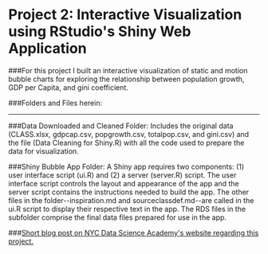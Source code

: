 # Project 2: Interactive Visualization using RStudio's Shiny Web Application

###For this project I built an interactive visualization of static and motion bubble charts for exploring the relationship between population growth, GDP per Capita, and gini coefficient. 

###Folders and Files herein:
***
###Data Downloaded and Cleaned Folder: Includes the original data (CLASS.xlsx, gdpcap.csv, popgrowth.csv, totalpop.csv, and gini.csv) and the file (Data Cleaning for Shiny.R) with all the code used to prepare the data for visualization. 

###Shiny Bubble App Folder: A Shiny app requires two components: (1) user interface script (ui.R) and (2) a server (server.R) script. The user interface script controls the layout and appearance of the app and the server script contains the instructions needed to build the app. The other files in the folder--inspiration.md and sourceclassdef.md--are called in the ui.R script to display their respective text in the app. The RDS files in the subfolder comprise the final data files prepared for use in the app. 

###[Short blog post on NYC Data Science Academy's website regarding this project.](http://nycdatascience.com/static-and-motion-bubble-charts-in-shiny-for-exploring-the-relationship-between-population-growth-gdp-per-capita-and-gini-coefficient/)